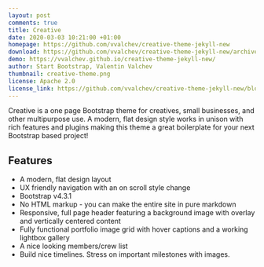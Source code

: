 ```yaml
---
layout: post
comments: true
title: Creative
date: 2020-03-03 10:21:00 +01:00
homepage: https://github.com/vvalchev/creative-theme-jekyll-new
download: https://github.com/vvalchev/creative-theme-jekyll-new/archive/master.zip
demo: https://vvalchev.github.io/creative-theme-jekyll-new/
author: Start Bootstrap, Valentin Valchev
thumbnail: creative-theme.png
license: Apache 2.0
license_link: https://github.com/vvalchev/creative-theme-jekyll-new/blob/master/LICENCE
---
```


Creative is a one page Bootstrap theme for creatives, small businesses, and other multipurpose use. A modern, flat design style works in unison with rich features and plugins making this theme a great boilerplate for your next Bootstrap based project!

## Features

* A modern, flat design layout
* UX friendly navigation with an on scroll style change
* Bootstrap v4.3.1
* No HTML markup - you can make the entire site in pure markdown
* Responsive, full page header featuring a background image with overlay and vertically centered content
* Fully functional portfolio image grid with hover captions and a working lightbox gallery
* A nice looking members/crew list
* Build nice timelines. Stress on important milestones with images.
